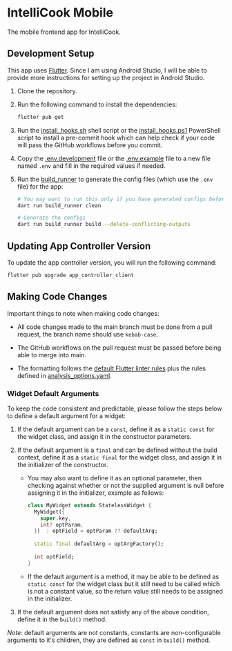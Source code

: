 # IntelliCook Mobile

The mobile frontend app for IntelliCook.

## Development Setup

This app uses [Flutter](https://flutter.dev/). Since I am using Android Studio, I will be able to
provide more instructions for setting up the project in Android Studio.

1. Clone the repository.

2. Run the following command to install the dependencies:

    ```bash
    flutter pub get
    ```

3. Run the [install_hooks.sh](./install_hooks.sh) shell script or
   the [install_hooks.ps1](./install_hooks.ps1) PowerShell script to install a pre-commit hook which
   can help check if your code will pass the GitHub workflows before you commit.

4. Copy the [.env.development](./.env.development) file or the [.env.example](./.env.example) file
   to a new file named `.env` and fill in the required values if needed.

5. Run the [build_runner](https://pub.dev/packages/build_runner) to generate the config files (which
   use the `.env` file) for the app:

    ```bash
    # You may want to run this only if you have generated configs before
    dart run build_runner clean
   
    # Generate the configs
    dart run build_runner build --delete-conflicting-outputs
    ```

## Updating App Controller Version

To update the app controller version, you will run the following command:

```bash
flutter pub upgrade app_controller_client
```

## Making Code Changes

Important things to note when making code changes:

- All code changes made to the main branch must be done from a pull request, the branch name should
  use `kebab-case`.

- The GitHub workflows on the pull request must be passed before being able to merge into main.

- The formatting follows the [default Flutter linter rules](https://dart.dev/tools/linter-rules)
  plus the rules defined in [analysis_options.yaml](analysis_options.yaml).

### Widget Default Arguments

To keep the code consistent and predictable, please follow the steps below to define a default
argument for a widget:

1. If the default argument can be a `const`, define it as a `static const` for the widget class, and
   assign it in the constructor parameters.

2. If the default argument is a `final` and can be defined without the build context, define it as
   a `static final` for the widget class, and assign it in the initializer of the constructor.

    - You may also want to define it as an optional parameter, then checking against whether or not
      the supplied argument is null before assigning it in the initializer, example as follows:

      ```dart
      class MyWidget extends StatelessWidget {
        MyWidget({
          super.key,
          int? optParam,
        })  : optField = optParam ?? defaultArg;
        
        static final defaultArg = optArgFactory();
        
        int optField;
      }
      ```

    - If the default argument is a method, it may be able to be defined as `static const` for the
      widget class but it still need to be called which is not a constant value, so the return value
      still needs to be assigned in the initializer.

3. If the default argument does not satisfy any of the above condition, define it in the `build()`
   method.

*Note*: default arguments are not constants, constants are non-configurable arguments to it's
children, they are defined as `const` in `build()` method.
